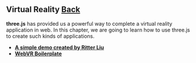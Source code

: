 ## Virtual Reality [Back](./../three.md)

**three.js** has provided us a powerful way to complete a virtual reality application in web. In this chapter, we are going to learn how to use three.js to create such kinds of applications.

- [**A simple demo created by Ritter Liu**](./a_simple_demo/a_simple_demo.md)
- [**WebVR Boilerplate**](./webvr/webvr.md)
